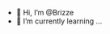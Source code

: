 - 👋 Hi, I’m @Brizze
- 🌱 I’m currently learning ...

<!---
Brizzevillarreal/Brizzevillarreal is a ✨ special ✨ repository because its `README.md` (this file) appears on your GitHub profile.
You can click the Preview link to take a look at your changes.
--->
